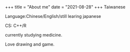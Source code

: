 +++
title = "About me"
date = "2021-08-28"
+++
Taiwanese

Language:Chinese/English/still learing japanese

CS: C++/R

currently studying medicine.

Love drawing and game. 